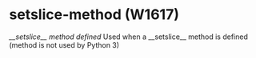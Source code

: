 # setslice-method (W1617)
*\_\_setslice\_\_ method defined* Used when a \_\_setslice\_\_ method is
defined (method is not used by Python 3)


